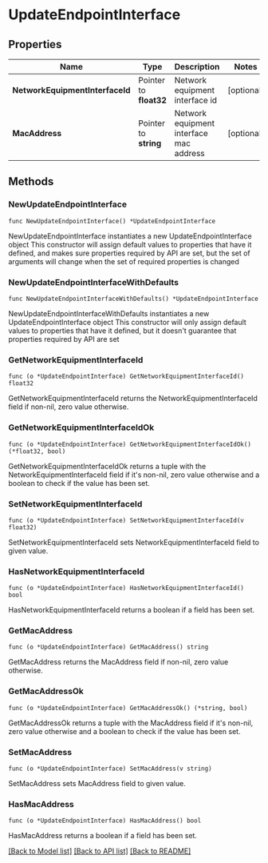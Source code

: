 # UpdateEndpointInterface

## Properties

Name | Type | Description | Notes
------------ | ------------- | ------------- | -------------
**NetworkEquipmentInterfaceId** | Pointer to **float32** | Network equipment interface id | [optional] 
**MacAddress** | Pointer to **string** | Network equipment interface mac address | [optional] 

## Methods

### NewUpdateEndpointInterface

`func NewUpdateEndpointInterface() *UpdateEndpointInterface`

NewUpdateEndpointInterface instantiates a new UpdateEndpointInterface object
This constructor will assign default values to properties that have it defined,
and makes sure properties required by API are set, but the set of arguments
will change when the set of required properties is changed

### NewUpdateEndpointInterfaceWithDefaults

`func NewUpdateEndpointInterfaceWithDefaults() *UpdateEndpointInterface`

NewUpdateEndpointInterfaceWithDefaults instantiates a new UpdateEndpointInterface object
This constructor will only assign default values to properties that have it defined,
but it doesn't guarantee that properties required by API are set

### GetNetworkEquipmentInterfaceId

`func (o *UpdateEndpointInterface) GetNetworkEquipmentInterfaceId() float32`

GetNetworkEquipmentInterfaceId returns the NetworkEquipmentInterfaceId field if non-nil, zero value otherwise.

### GetNetworkEquipmentInterfaceIdOk

`func (o *UpdateEndpointInterface) GetNetworkEquipmentInterfaceIdOk() (*float32, bool)`

GetNetworkEquipmentInterfaceIdOk returns a tuple with the NetworkEquipmentInterfaceId field if it's non-nil, zero value otherwise
and a boolean to check if the value has been set.

### SetNetworkEquipmentInterfaceId

`func (o *UpdateEndpointInterface) SetNetworkEquipmentInterfaceId(v float32)`

SetNetworkEquipmentInterfaceId sets NetworkEquipmentInterfaceId field to given value.

### HasNetworkEquipmentInterfaceId

`func (o *UpdateEndpointInterface) HasNetworkEquipmentInterfaceId() bool`

HasNetworkEquipmentInterfaceId returns a boolean if a field has been set.

### GetMacAddress

`func (o *UpdateEndpointInterface) GetMacAddress() string`

GetMacAddress returns the MacAddress field if non-nil, zero value otherwise.

### GetMacAddressOk

`func (o *UpdateEndpointInterface) GetMacAddressOk() (*string, bool)`

GetMacAddressOk returns a tuple with the MacAddress field if it's non-nil, zero value otherwise
and a boolean to check if the value has been set.

### SetMacAddress

`func (o *UpdateEndpointInterface) SetMacAddress(v string)`

SetMacAddress sets MacAddress field to given value.

### HasMacAddress

`func (o *UpdateEndpointInterface) HasMacAddress() bool`

HasMacAddress returns a boolean if a field has been set.


[[Back to Model list]](../README.md#documentation-for-models) [[Back to API list]](../README.md#documentation-for-api-endpoints) [[Back to README]](../README.md)


